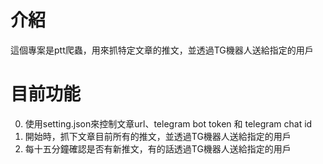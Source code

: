 # 介紹
這個專案是ptt爬蟲，用來抓特定文章的推文，並透過TG機器人送給指定的用戶

# 目前功能
0. 使用setting.json來控制文章url、telegram bot token 和 telegram chat id
1. 開始時，抓下文章目前所有的推文，並透過TG機器人送給指定的用戶
2. 每十五分鐘確認是否有新推文，有的話透過TG機器人送給指定的用戶